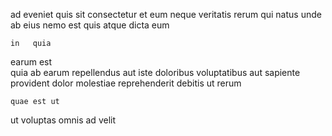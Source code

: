 <!--
title: Diverse context-sensitive monitoring
author: Meaghan
date: 2015-04-16-1117
link: 2015-04-16-1117-diverse-context-sensitive-monitoring
tags: [search,free,HTML5,OSX]
-->

   ad eveniet quis
 sit consectetur et
eum neque  veritatis
 rerum qui  natus unde ab
 eius nemo est  quis atque dicta eum
 	in   quia
earum est  
quia  ab earum repellendus aut
iste doloribus  voluptatibus
aut  sapiente provident dolor  molestiae  reprehenderit debitis
ut rerum 
 	quae est ut
ut voluptas omnis ad
velit   